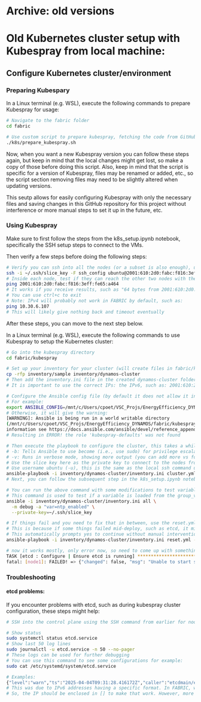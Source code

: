 # Archive: old versions


# Old Kubernetes cluster setup with Kubespray from local machine:
## Configure Kubernetes cluster/environment
### Preparing Kubespary
In a Linux terminal (e.g. WSL), execute the following commands to prepare Kubespray for usage:
```sh
# Navigate to the fabric folder
cd fabric

# Use custom script to prepare kubespray, fetching the code from GitHub and cleaning up unnecessary files
./k8s/prepare_kubespray.sh
```
Now, when you want a new Kubespray version you can follow these steps again, but keep in mind that the local changes might get lost, so make a copy of those before doing this script.  Also, keep in mind that the script is specific for a version of Kubespray, files may be renamed or added, etc., so the script section removing files may need to be slightly altered when updating versions.

This seutp allows for easily configuring Kubespray with only the necessary files and saving changes in this GitHub repository for this project without interference or more manual steps to set it up in the future, etc.

### Using Kubespray
Make sure to first follow the steps from the k8s_setup.ipynb notebook, specifically the SSH setup steps to connect to the VMs.

Then verify a few steps before doing the following steps:
```sh
# Verify you can ssh into all the nodes (or a subset is also enough), using the commands provided from the Notebook step (see steps in notebook), such as:
ssh -i ~/.ssh/slice_key -F ssh_config ubuntu@2001:610:2d0:fabc:f816:3eff:fe65:a464
# Inside each node, test if they can reach the other two nodes with the IP address, such as:
ping 2001:610:2d0:fabc:f816:3eff:fe65:a464
# It works if you receive results, such as "64 bytes from 2001:610:2d0:fabc:f816:3eff:fe95:d90f: icmp_seq=1 ttl=64 time=0.402 ms" 
# You can use ctrl+c to exit
# Note: IPv4 will probably not work in FABRIC by default, such as:
ping 10.30.6.107
# This will likely give nothing back and timeout eventually
```
After these steps, you can move to the next step below.

In a Linux terminal (e.g. WSL), execute the following commands to use Kubespray to setup the Kubernetes cluster:
```sh
# Go into the kubespray directory
cd fabric/kubespray

# Set up your inventory for your cluster (will create files in fabric/kubespray/inventory/x)
cp -rfp inventory/sample inventory/dynamos-cluster
# Then add the inventory.ini file in the created dynamos-cluster folder. The k8s_setup.ipynb notebook gets the necessary information
# It is important to use the correct IPs: the IPv6, such as: 2001:610:2d0:fabc:f816:3eff:fe65:a464, since it is not reachable with the IPv4 in FABRIC by default.

# Configure the Ansible config file (by default it does not allow it in the working directory: https://docs.ansible.com/ansible/devel/reference_appendices/config.html#cfg-in-world-writable-dir)
# For example:
export ANSIBLE_CONFIG=/mnt/c/Users/cpoet/VSC_Projs/EnergyEfficiency_DYNAMOS/fabric/kubespray/ansible.cfg
# Otherwise, it will give the warning: 
[WARNING]: Ansible is being run in a world writable directory
(/mnt/c/Users/cpoet/VSC_Projs/EnergyEfficiency_DYNAMOS/fabric/kubespray), ignoring it as an ansible.cfg source. For more
information see https://docs.ansible.com/ansible/devel/reference_appendices/config.html#cfg-in-world-writable-dir
# Resulting in ERROR! the role 'kubespray-defaults' was not found

# Then execute the playbook to configure the cluster, this takes a while to execute, the more nodes the longer it takes
# -b: Tells Ansible to use become (i.e., use sudo) for privilege escalation on remote machines
# -v: Runs in verbose mode, showing more output (you can add more vs for even more detail, like -vv or -vvv)
# Use the slice key here as the private key to connect to the nodes from the slice in FABRIC
# Use username ubuntu (-u), this is the same as the local ssh command used to log into the VM
ansible-playbook -i inventory/dynamos-cluster/inventory.ini cluster.yml -b -v --private-key=~/.ssh/slice_key -u ubuntu
# Next, you can follow the subsequent step in the k8s_setup.ipynb notebook

# You can run the above command with some modifications to test variables, such as:
# This command is used to test if a variable is loaded from the group_vars in the inventory file (you can change all to a more specific one such as node1) 
ansible -i inventory/dynamos-cluster/inventory.ini all \
  -m debug -a "var=ntp_enabled" \
  --private-key=~/.ssh/slice_key

# If things fail and you need to fix that in between, use the reset.yml to reset the cluster first before trying again the above command
# This is because if some things failed mid-deploy, such as etcd, it might conflict/skip important files, etc.
# This automatically prompts yes to continue without manual intervention required
ansible-playbook -i inventory/dynamos-cluster/inventory.ini reset.yml -b -v --private-key=~/.ssh/slice_key -u ubuntu -e reset_confirmation=yes

# now it works mostly, only error now, so need to come up with something else:
TASK [etcd : Configure | Ensure etcd is running] ********************************************************************************************************************************************
fatal: [node1]: FAILED! => {"changed": false, "msg": "Unable to start service etcd: Job for etcd.service failed because the control process exited with error code.\nSee \"systemctl status etcd.service\" and \"journalctl -xe\" for details.\n"}
```

### Troubleshooting
#### etcd problems:
If you encounter problems with etcd, such as during kubespray cluster configuration, these steps might help:
```sh
# SSH into the control plane using the SSH command from earlier for node1

# Show status
sudo systemctl status etcd.service
# Show last 50 log lines
sudo journalctl -u etcd.service -n 50 --no-pager
# These logs can be used for further debugging
# You can use this command to see some configurations for example:
sudo cat /etc/systemd/system/etcd.service

# Examples:
{"level":"warn","ts":"2025-04-04T09:31:28.416172Z","caller":"etcdmain/etcd.go:75","msg":"failed to verify flags","error":"invalid value \"https://2001:610:2d0:fabc:f816:3eff:fe65:a464:2380\" for ETCD_LISTEN_PEER_URLS: URL address does not have the form \"host:port\": https://2001:610:2d0:fabc:f816:3eff:fe65:a464:2380"}
# This was due to IPv6 addresses having a specific format. In FABRIC, we use IPv6, such as: 2001:610:2d0:fabc:f816:3eff:fe65:a464
# So, the IP should be enclosed in [] to make that work. However, more broad problems with using IPv6 was discovered, so a different solution was done, which is now the current setup.
```